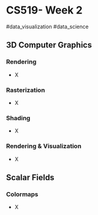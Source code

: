 # CS519- Week 2

#data_visualization #data_science 

## 3D Computer Graphics

### Rendering

- X

### Rasterization

- X

### Shading

- X

### Rendering & Visualization

- X

## Scalar Fields

### Colormaps

- X